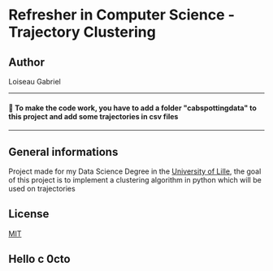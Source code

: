 # Refresher in Computer Science - Trajectory Clustering

## Author
Loiseau Gabriel

----

#### 🔺 To make the code work, you have to add a folder "cabspottingdata" to this project and add some trajectories in csv files

----

## General informations
Project made for my Data Science Degree in the [University of Lille](https://www.univ-lille.fr/), the goal of this project is to implement a clustering algorithm in python which will be used on trajectories

## License
[MIT](https://choosealicense.com/licenses/mit/)

## Hello c 0cto
